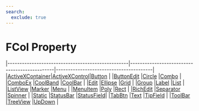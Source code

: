 ```yaml
---
search:
  exclude: true
---
```


<h1 class="heading"><span class="name">FCol Property</span></h1>

|--------------------------------------------------|----------------------------------------------|----------------------------------------|
|[ActiveXContainer](../objects/activexcontainer.md)|[ActiveXControl](../objects/activexcontrol.md)|[Button](../objects/button.md)          |
|[ButtonEdit](../objects/buttonedit.md)            |[Circle](../objects/circle.md)                |[Combo](../objects/combo.md)            |
|[ComboEx](../objects/comboex.md)                  |[CoolBand](../objects/coolband.md)            |[CoolBar](../objects/coolbar.md)        |
|[Edit](../objects/edit.md)                        |[Ellipse](../objects/ellipse.md)              |[Grid](../objects/grid.md)              |
|[Group](../objects/group.md)                      |[Label](../objects/label.md)                  |[List](../objects/list.md)              |
|[ListView](../objects/listview.md)                |[Marker](../objects/marker.md)                |[Menu](../objects/menu.md)              |
|[MenuItem](../objects/menuitem.md)                |[Poly](../objects/poly.md)                    |[Rect](../objects/rect.md)              |
|[RichEdit](../objects/richedit.md)                |[Separator](../objects/separator.md)          |[Spinner](../objects/spinner.md)        |
|[Static](../objects/static.md)                    |[StatusBar](../objects/statusbar.md)          |[StatusField](../objects/statusfield.md)|
|[TabBtn](../objects/tabbtn.md)                    |[Text](../objects/text.md)                    |[TipField](../objects/tipfield.md)      |
|[ToolBar](../objects/toolbar.md)                  |[TreeView](../objects/treeview.md)            |[UpDown](../objects/updown.md)          |
